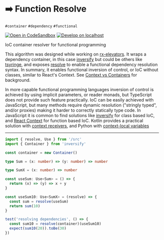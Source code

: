 # ➡️ Function Resolve

`#container` `#dependency` `#functional`

[![Open in CodeSandbox](https://img.shields.io/badge/Open-＠CodeSandbox-blue?style=flat-square&logo=codesandbox)][live_demo]
[![Develop on localhost](https://img.shields.io/badge/Develop-＠localhost-DDD?style=flat-square&logo=gnubash&logoColor=EEE)][develop]

IoC container resolver for functional programming

This algorithm was designed while working on [rx-elevators][rx_elevators]. It wraps a dependency container, in this case [inversify][inversify] but could be others like [tsyringe][tsyringe], and exposes [resolve][resolve] to enable a functional dependency resolution syntax. In summary, it enables functional inversion of control, or IoC without classes, similar to React's Context. See [Context vs Containers][c_vs_c] for background.

In more capable functional programming languages inversion of control is achieved by using implicit parameters, or reader monads, but TypeScript does not provide such feature practically. IoC can be easily achieved with JavaScript, but many methods require dynamic resolution ("stringly typed", and/or proxies) making it harder to correctly statically type code. In JavaScript it is common to find solutions like [inversify][inversify] for class based IoC, and [React Context][react_ctx] for function based IoC. Kotlin provides a practical solution with [context receivers](https://www.youtube.com/watch?v=TVdFAftHzPE), and Python with [context-local variables](https://peps.python.org/pep-0555/)

---

```ts
import { resolve, Use } from '/src'
import { Container } from 'inversify'

const container = new Container()

type Sum = (x: number) => (y: number) => number

type SumX = (x: number) => number

const useSum: Use<Sum> = () => {
  return (x) => (y) => x + y
}

const useSum10: Use<SumX> = (resolve) => {
  const sum = resolve(useSum)
  return sum(10)
}

test('resolving dependencies', () => {
  const sum10 = resolve(container)(useSum10)
  expect(sum10(20)).toBe(30)
})
```

<!--  -->

[c_vs_c]: ../solid-calendar/README.md#context-vs-containers

[develop]: ../../.shared/node/README.md#development

[haskell]: https://www.haskell.org/

[haskell_imp]: https://www.haskell.org/hugs/pages/users_guide/implicit-parameters.html

[inversify]: https://github.com/inversify/InversifyJS

[live_demo]: https://codesandbox.io/s/github/hd-o/coding-challenge/tree/main/packages/function-resolve?file=/spec/index.test.ts&previewwindow=tests

[react_ctx]: https://reactjs.org/docs/context.html

[resolve]: ./src/index.ts

[rx_elevators]: ../rx-elevators

[tsyringe]: https://github.com/Microsoft/tsyringe

[scala]: https://scala-lang.org/

[scala_imp]: https://docs.scala-lang.org/tour/implicit-parameters.html
